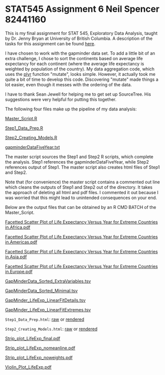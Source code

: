 STAT545 Assignment 6 Neil Spencer 82441160
==================

This is my final assignment for STAT 545, Exploratory Data Analysis, taught by Dr. Jenny Bryan at University of British Columbia. A description of the tasks for this assignment can be found [here](http://www.stat.ubc.ca/~jenny/STAT545A/hw06_puttingAllTogether.html). 

I have chosen to work with the gapminder data set. To add a little bit of an extra challenge, I chose to sort the continents based on average life expectancy for each continent (where the average life expectancy is weighted by population of the country). My data aggregation code, which uses the [plyr](http://plyr.had.co.nz/) function "mutate", looks simple. However, it actually took me quite a bit of time to develop this code. Discovering "mutate" made things a lot easier, even though it messes with the ordering of the data.

I have to thank Sean Jewell for helping me to get set up SourceTree. His suggestions were very helpful for putting this together.

The following four files make up the pipeline of my data analysis:

[Master_Script.R](https://github.com/neilspencer/STAT545Assignment6/blob/master/Master_Script.R)

[Step1_Data_Prep.R](https://github.com/neilspencer/STAT545Assignment6/blob/master/Step1_Data_Prep.R)

[Step2_Creating_Models.R](https://github.com/neilspencer/STAT545Assignment6/blob/master/Step2_Creating_Models.R)

[gapminderDataFiveYear.txt](https://github.com/neilspencer/STAT545Assignment6/blob/master/gapminderDataFiveYear.txt)

The master script sources the Step1 and Step2 R scripts, which complete the analysis. Step1 references the gapminderDataFiveYear, while Step2 references output of Step1. The master script also creates html files of Step1 and Step2. 

Note that (for convenience) the master script contains a commented out line which cleans the outputs of Step1 and Step2 out of the directory. It takes the approach of deleting all html and pdf files. I commented it out because I was worried that this might lead to unintended consequences on your end.

Below are the output files that can be obtained by an R CMD BATCH of the Master_Script.

[Facetted Scatter Plot of Life Expectancy Versus Year for Extreme Countries in.Africa.pdf](https://github.com/neilspencer/STAT545Assignment6/blob/master/Facetted%20Scatter%20Plot%20of%20Life%20Expectancy%20Versus%20Year%20for%20Extreme%20Countries%20in.Africa.pdf)

[Facetted Scatter Plot of Life Expectancy Versus Year for Extreme Countries in.Americas.pdf](https://github.com/neilspencer/STAT545Assignment6/blob/master/Facetted%20Scatter%20Plot%20of%20Life%20Expectancy%20Versus%20Year%20for%20Extreme%20Countries%20in.Americas.pdf)

[Facetted Scatter Plot of Life Expectancy Versus Year for Extreme Countries in.Asia.pdf](https://github.com/neilspencer/STAT545Assignment6/blob/master/Facetted%20Scatter%20Plot%20of%20Life%20Expectancy%20Versus%20Year%20for%20Extreme%20Countries%20in.Asia.pdf)

[Facetted Scatter Plot of Life Expectancy Versus Year for Extreme Countries in.Europe.pdf](https://github.com/neilspencer/STAT545Assignment6/blob/master/Facetted%20Scatter%20Plot%20of%20Life%20Expectancy%20Versus%20Year%20for%20Extreme%20Countries%20in.Europe.pdf)

[GapMinderData_Sorted_ExtraVariables.tsv](https://github.com/neilspencer/STAT545Assignment6/blob/master/GapMinderData_Sorted_ExtraVariables.tsv)

[GapMinderData_Sorted_Minimal.tsv](https://github.com/neilspencer/STAT545Assignment6/blob/master/GapMinderData_Sorted_Minimal.tsv)

[GapMinder_LifeExp_LinearFitDetails.tsv](https://github.com/neilspencer/STAT545Assignment6/blob/master/GapMinder_LifeExp_LinearFitDetails.tsv)

[GapMinder_LifeExp_LinearFitExtremes.tsv](https://github.com/neilspencer/STAT545Assignment6/blob/master/GapMinder_LifeExp_LinearFitExtremes.tsv)

`Step1_Data_Prep.html`: [raw](https://github.com/neilspencer/STAT545Assignment6/blob/master/Step1_Data_Prep.html) or [rendered](http://htmlpreview.github.com/?https://github.com/neilspencer/STAT545Assignment6/blob/master/Step1_Data_Prep.html)

`Step2_Creating_Models.html`: [raw](https://github.com/neilspencer/STAT545Assignment6/blob/master/Step2_Creating_Models.html) or [rendered](http://htmlpreview.github.com/?https://github.com/neilspencer/STAT545Assignment6/blob/master/Step2_Creating_Models.html)

[Strip_plot_LifeExp_final.pdf](https://github.com/neilspencer/STAT545Assignment6/blob/master/Strip_plot_LifeExp_final.pdf)

[Strip_plot_LifeExp_nomeanline.pdf](https://github.com/neilspencer/STAT545Assignment6/blob/master/Strip_plot_LifeExp_nomeanline.pdf)

[Strip_plot_LifeExp_noweights.pdf](https://github.com/neilspencer/STAT545Assignment6/blob/master/Strip_plot_LifeExp_noweights.pdf)

[Violin_Plot_LifeExp.pdf](https://github.com/neilspencer/STAT545Assignment6/blob/master/Violin_Plot_LifeExp.pdf)

